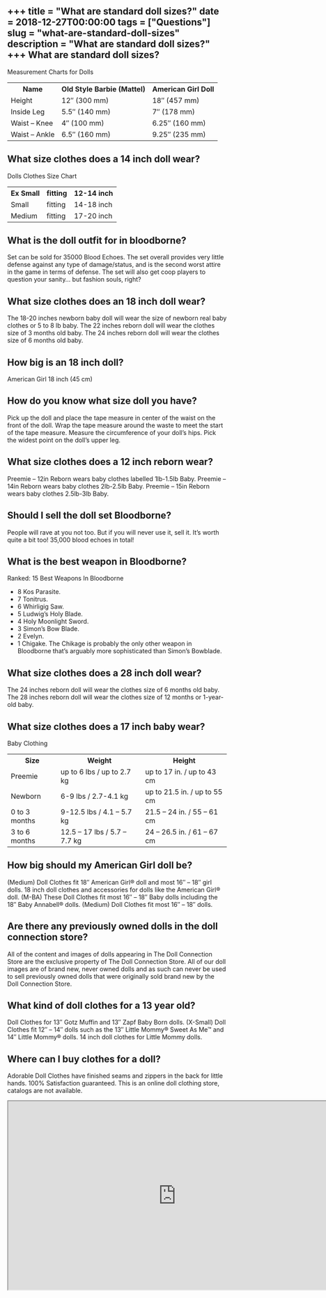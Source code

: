 +++
title = "What are standard doll sizes?"
date = 2018-12-27T00:00:00
tags = ["Questions"]
slug = "what-are-standard-doll-sizes"
description = "What are standard doll sizes?"
+++
What are standard doll sizes?
-----------------------------

Measurement Charts for Dolls

<table><tr><th>Name</th><th>Old Style Barbie (Mattel)</th><th>American Girl Doll</th></tr><tr><td>Height</td><td>12″ (300 mm)</td><td>18″ (457 mm)</td></tr><tr><td>Inside Leg</td><td>5.5″ (140 mm)</td><td>7″ (178 mm)</td></tr><tr><td>Waist – Knee</td><td>4″ (100 mm)</td><td>6.25″ (160 mm)</td></tr><tr><td>Waist – Ankle</td><td>6.5″ (160 mm)</td><td>9.25″ (235 mm)</td></tr></table>

What size clothes does a 14 inch doll wear?
-------------------------------------------

Dolls Clothes Size Chart

<table><tr><th>Ex Small</th><th>fitting</th><th>12-14 inch</th></tr><tr><td>Small</td><td>fitting</td><td>14-18 inch</td></tr><tr><td>Medium</td><td>fitting</td><td>17-20 inch</td></tr></table>

What is the doll outfit for in bloodborne?
------------------------------------------

Set can be sold for 35000 Blood Echoes. The set overall provides very little defense against any type of damage/status, and is the second worst attire in the game in terms of defense. The set will also get coop players to question your sanity… but fashion souls, right?

What size clothes does an 18 inch doll wear?
--------------------------------------------

The 18-20 inches newborn baby doll will wear the size of newborn real baby clothes or 5 to 8 lb baby. The 22 inches reborn doll will wear the clothes size of 3 months old baby. The 24 inches reborn doll will wear the clothes size of 6 months old baby.

How big is an 18 inch doll?
---------------------------

American Girl 18 inch (45 cm)

How do you know what size doll you have?
----------------------------------------

Pick up the doll and place the tape measure in center of the waist on the front of the doll. Wrap the tape measure around the waste to meet the start of the tape measure. Measure the circumference of your doll’s hips. Pick the widest point on the doll’s upper leg.

What size clothes does a 12 inch reborn wear?
---------------------------------------------

Preemie – 12in Reborn wears baby clothes labelled 1lb-1.5lb Baby. Preemie – 14in Reborn wears baby clothes 2lb-2.5lb Baby. Preemie – 15in Reborn wears baby clothes 2.5lb-3lb Baby.

Should I sell the doll set Bloodborne?
--------------------------------------

People will rave at you not too. But if you will never use it, sell it. It’s worth quite a bit too! 35,000 blood echoes in total!

What is the best weapon in Bloodborne?
--------------------------------------

Ranked: 15 Best Weapons In Bloodborne

- 8 Kos Parasite.
- 7 Tonitrus.
- 6 Whirligig Saw.
- 5 Ludwig’s Holy Blade.
- 4 Holy Moonlight Sword.
- 3 Simon’s Bow Blade.
- 2 Evelyn.
- 1 Chigake. The Chikage is probably the only other weapon in Bloodborne that’s arguably more sophisticated than Simon’s Bowblade.

What size clothes does a 28 inch doll wear?
-------------------------------------------

The 24 inches reborn doll will wear the clothes size of 6 months old baby. The 28 inches reborn doll will wear the clothes size of 12 months or 1-year-old baby.

What size clothes does a 17 inch baby wear?
-------------------------------------------

Baby Clothing

<table><tr><th>Size</th><th>Weight</th><th>Height</th></tr><tr><td>Preemie</td><td>up to 6 lbs / up to 2.7 kg</td><td>up to 17 in. / up to 43 cm</td></tr><tr><td>Newborn</td><td>6-9 lbs / 2.7-4.1 kg</td><td>up to 21.5 in. / up to 55 cm</td></tr><tr><td>0 to 3 months</td><td>9-12.5 lbs / 4.1 – 5.7 kg</td><td>21.5 – 24 in. / 55 – 61 cm</td></tr><tr><td>3 to 6 months</td><td>12.5 – 17 lbs / 5.7 – 7.7 kg</td><td>24 – 26.5 in. / 61 – 67 cm</td></tr></table>

How big should my American Girl doll be?
----------------------------------------

(Medium) Doll Clothes fit 18″ American Girl® doll and most 16″ – 18″ girl dolls. 18 inch doll clothes and accessories for dolls like the American Girl® doll. (M-BA) These Doll Clothes fit most 16″ – 18″ Baby dolls including the 18″ Baby Annabell® dolls. (Medium) Doll Clothes fit most 16″ – 18″ dolls.

Are there any previously owned dolls in the doll connection store?
------------------------------------------------------------------

All of the content and images of dolls appearing in The Doll Connection Store are the exclusive property of The Doll Connection Store. All of our doll images are of brand new, never owned dolls and as such can never be used to sell previously owned dolls that were originally sold brand new by the Doll Connection Store.

What kind of doll clothes for a 13 year old?
--------------------------------------------

Doll Clothes for 13″ Gotz Muffin and 13″ Zapf Baby Born dolls. (X-Small) Doll Clothes fit 12″ – 14″ dolls such as the 13″ Little Mommy® Sweet As Me™ and 14″ Little Mommy® dolls. 14 inch doll clothes for Little Mommy dolls.

Where can I buy clothes for a doll?
-----------------------------------

Adorable Doll Clothes have finished seams and zippers in the back for little hands. 100% Satisfaction guaranteed. This is an online doll clothing store, catalogs are not available.

<iframe allow="accelerometer; autoplay; clipboard-write; encrypted-media; gyroscope; picture-in-picture" allowfullscreen="" class="__youtube_prefs__  epyt-is-override  no-lazyload" data-no-lazy="1" data-origheight="433" data-origwidth="770" data-skipgform_ajax_framebjll="" height="433" id="_ytid_56198" loading="lazy" src="https://www.youtube.com/embed/EN7FEgoyV2s?enablejsapi=1&autoplay=0&cc_load_policy=0&cc_lang_pref=&iv_load_policy=1&loop=0&modestbranding=0&rel=1&fs=1&playsinline=0&autohide=2&theme=dark&color=red&controls=1&" title="YouTube player" width="770"></iframe>